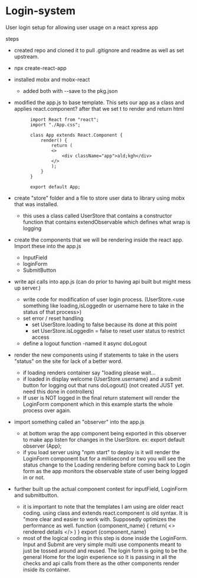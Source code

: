 # Login-system
User login setup for allowing user usage on a react xpress app


steps
- created repo and cloned it to pull .gitignore and readme as well as set upstream. 
- npx create-react-app <name>
- installed mobx and mobx-react 
    - added both with --save to the pkg.json 
- modified the app.js to base template. This sets our app as a class and applies react.component? after that we set t to render and return html

            import React from "react";
            import "./App.css";

            class App extends React.Component {
                render() {
                    return (
                    <>
                        <div className="app">ald;kgh</div>
                    </>
                    );
                }
            }

            export default App;
- create "store" folder and a file to store user data to library using mobx that was installed.
    - this uses a class called UserStore that contains a constructor function that contains extendObservable which defines what wrap is logging
- create the components that we will be rendering inside the react app. Import these into the app.js
    - InputField
    - loginForm
    - SubmitButton
- write api calls into app.js (can do prior to having api built but might mess up server.)
    - write code for modification of user login process. (UserStore.<use something like loading,isLoggedIn or username here to take in the status of that process>)
    - set error / reset handling
        - set UserStore.loading to false because its done at this point
        - set UserStore.isLoggedIn = false to reset user status to restrict access
    - define a logout function
        -named it async doLogout
- render the new components using if statements to take in the users "status" on the site for lack of a better word.
    - if loading renders container say "loading please wait...
    - if loaded in display welcome {UserStore.username} and a submit button for logging out that runs doLogout() (not created JUST yet. need this done in controllers)
    - If user is NOT logged in the final return statement will render the LoginForm component which in this example starts the whole process over again.
- import something called an "observer" into the app.js
    - at bottom wrap the app component being exported in this observer to make app listen for changes in the UserStore.
          ex:   export default observer (App);
    - if you load server using "npm start" to deploy is it will render the LoginForm component but for a millisecond or two you will see the status change to the Loading rendering before coming back to Login form as the app monitors the observable state of user being logged in or not.
- further built up the actual component contest for inputField, LoginForm and submitbutton.
    - it is important to note that the templates I am using are older react coding. using class and extends react.component is old syntax. It is "more clear and easier to work with. Supposedly optimizes the performance as well.
            function {component_name} {
                return(
                    <>
                    rendered details
                    </>
                )
            }
            export {component_name}
    - most of the logical coding in this step is done inside the LoginForm. Input and Submit are very simple multi use components meant to just be tossed around and reused. The login form is going to be the general Home for the login experience so It is passing in all the checks and api calls from there as the other components render inside its container.